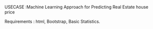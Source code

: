 USECASE :Machine Learning Approach for Predicting Real Estate house price 


Requirements : html, Bootstrap, Basic Statistics.
